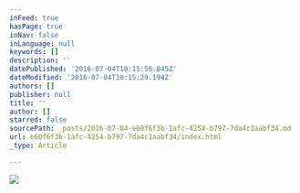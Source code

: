 ```yaml
---
inFeed: true
hasPage: true
inNav: false
inLanguage: null
keywords: []
description: ''
datePublished: '2016-07-04T10:15:56.845Z'
dateModified: '2016-07-04T10:15:29.194Z'
authors: []
publisher: null
title: ''
author: []
starred: false
sourcePath: _posts/2016-07-04-e60f6f3b-1afc-4254-b797-7da4c1aabf34.md
url: e60f6f3b-1afc-4254-b797-7da4c1aabf34/index.html
_type: Article

---
```

![](https://the-grid-user-content.s3-us-west-2.amazonaws.com/f679cbb3-0819-486b-be49-21f0d5562ada.jpg)